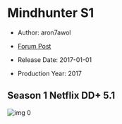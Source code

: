 # Mindhunter S1

* Author: aron7awol

* [Forum Post](https://www.avsforum.com/threads/bass-eq-for-filtered-movies.2995212/post-58448044)

* Release Date: 2017-01-01
* Production Year: 2017

## Season 1 Netflix DD+ 5.1

![img 0](https://i.imgur.com/mGubKBG.jpg)

